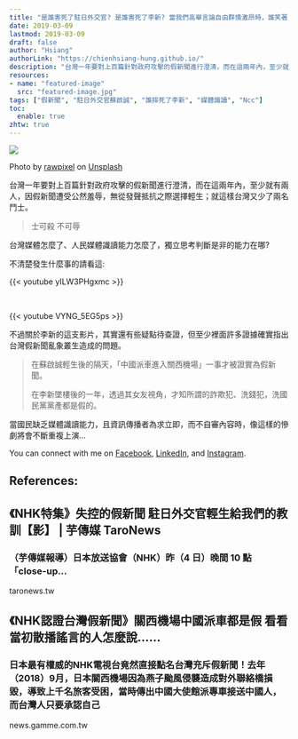 ```yaml
---
title: "是誰害死了駐日外交官? 是誰害死了李新? 當我們高舉言論自由群情激昂時，誰笑著，誰又再哭著 (上篇)"
date: 2019-03-09
lastmod: 2019-03-09
draft: false
author: "Hsiang"
authorLink: "https://chienhsiang-hung.github.io/"
description: "台灣一年要對上百篇針對政府攻擊的假新聞進行澄清，而在這兩年內，至少就有兩人，因假新聞遭受公然羞辱，無從發聲抵抗之際選擇輕生；就這樣台灣又少了兩名鬥士。"
resources:
- name: "featured-image"
  src: "featured-image.jpg"
tags: ["假新聞", "駐日外交官蘇啟誠", "誰摔死了李新", "媒體識讀", "Ncc"]
toc:
  enable: true
zhtw: true
---
```

![](https://miro.medium.com/max/1400/0*uIBtDzx1UeRrMQdA)

Photo by  [rawpixel](https://unsplash.com/@rawpixel?utm_source=medium&utm_medium=referral)  on  [Unsplash](https://unsplash.com/?utm_source=medium&utm_medium=referral)

台灣一年要對上百篇針對政府攻擊的假新聞進行澄清，而在這兩年內，至少就有兩人，因假新聞遭受公然羞辱，無從發聲抵抗之際選擇輕生；就這樣台灣又少了兩名鬥士。

> 士可殺 不可辱

台灣媒體怎麼了、人民媒體識讀能力怎麼了，獨立思考判斷是非的能力在哪?

不清楚發生什麼事的請看這:

{{< youtube yILW3PHgxmc >}}

&nbsp;

{{< youtube VYNG_5EG5ps >}}

不過關於李新的這支影片，其實還有些疑點待查證，但至少裡面許多證據確實指出台灣假新聞亂象叢生造成的問題。

> 在蘇啟誠輕生後的隔天，「中國派車進入關西機場」一事才被證實為假新聞。
> 
> 在李新墜樓後的一年，透過其女友視角，才知所謂的詐欺犯、洗錢犯，洗國民黨黨產都是假的。

當國民缺乏媒體識讀能力，且資訊傳播者為求立即，而不自審內容時，像這樣的慘劇將會不斷重複上演...

You can connect with me on [Facebook](https://www.facebook.com/kevinhungchienhsiang), [LinkedIn](https://www.linkedin.com/in/chien-hsiang-hung/), and [Instagram](https://www.instagram.com/kevinhung_/).

## References:

[](https://taronews.tw/2019/03/05/270426/)

## 《NHK特集》失控的假新聞 駐日外交官輕生給我們的教訓【影】 | 芋傳媒 TaroNews

### （芋傳媒報導）日本放送協會（NHK）昨（4 日）晚間 10 點「close-up…

taronews.tw

[](https://news.gamme.com.tw/1633845?fbclid=IwAR1FMbha2y995YUd-mbds42m8Pr7nkW4eKWMdQGFLAaNrdaSwFobpiE4Egw)

## 《NHK認證台灣假新聞》關西機場中國派車都是假 看看當初散播謠言的人怎麼說......

### 日本最有權威的NHK電視台竟然直接點名台灣充斥假新聞！去年（2018）9月，日本關西機場因為燕子颱風侵襲造成對外聯絡橋損毀，導致上千名旅客受困，當時傳出中國大使館派專車接送中國人，而台灣人只要承認自己

news.gamme.com.tw